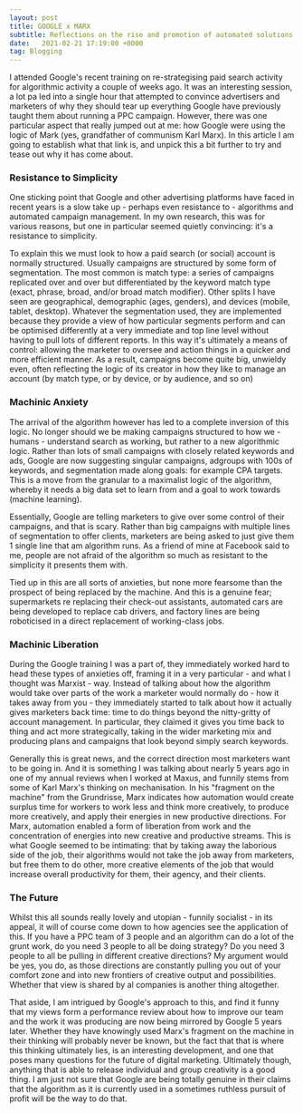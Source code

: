 ```yaml
---
layout: post
title: GOOGLE x MARX
subtitle: Reflections on the rise and promotion of automated solutions within the Google Ads platform.
date:   2021-02-21 17:19:00 +0000
tag: Blogging
---
```


I attended Google's recent training on re-strategising paid search activity for algorithmic  activity a couple of weeks ago. It was an interesting session, a lot pa led into a single hour that attempted to convince advertisers and marketers of why they should tear up everything Google have previously taught them about running a PPC campaign. However, there was one particular aspect that really jumped out at me: how Google were using the logic of Mark (yes, grandfather of communism Karl Marx). In this article I am going to establish what that link is, and unpick this a bit further to try and tease out why it has come about.

### Resistance to Simplicity

One sticking point that Google and other advertising platforms have faced in recent years is a slow take up - perhaps even resistance to - algorithms and automated campaign management. In my own research, this was for various reasons, but one in particular seemed quietly convincing: it's a resistance to simplicity.

To explain this we must look to how a paid search (or social) account is normally structured. Usually campaigns are structured by some form of segmentation. The most common is match type: a series of campaigns replicated over and over but differentiated by the keyword match type (exact, phrase, broad, and/or broad match modifier). Other splits I have seen are geographical, demographic (ages, genders), and devices (mobile, tablet, desktop). Whatever the segmentation used, they are implemented because they provide a view of how particular segments perform and can be optimised differently at a very immediate and top line level without having to pull lots of different reports. In this way it's ultimately a means of control: allowing the marketer to oversee and action things in a quicker and more efficient manner. As a result, campaigns become quite big, unwieldy even, often reflecting the logic of its creator in how they like to manage an account (by match type, or by device, or by audience, and so on)

### Machinic Anxiety

The arrival of the algorithm however has led to a complete inversion of this logic. No longer should we be making campaigns structured to how we - humans - understand search as working, but rather to a new algorithmic logic. Rather than lots of small campaigns with closely related keywords and ads, Google are now suggesting singular campaigns, adgroups with 100s of keywords, and segmentation made along goals: for example CPA targets. This is a move from the granular to a maximalist logic of the algorithm, whereby it needs a big data set to learn from and a goal to work towards (machine learning).

Essentially, Google are telling marketers to give over some control of their campaigns, and that is scary. Rather than big campaigns with multiple lines of segmentation to offer clients, marketers are being asked to just give them 1 single line that am algorithm runs. As a friend of mine at Facebook said to me, people are not afraid of the algorithm so much as resistant to the simplicity it presents them with.

Tied up in this are all sorts of anxieties, but none more fearsome than the prospect of being replaced by the machine. And this is a genuine fear; supermarkets re replacing their check-out assistants, automated cars are being developed to replace cab drivers, and factory lines are being roboticised in a direct replacement of working-class jobs.

### Machinic Liberation

During the Google training I was a part of, they immediately worked hard to head these types of anxieties off, framing it in a very particular - and what I thought was Marxist - way. Instead of talking about how the algorithm would take over parts of the work a marketer would normally do - how it takes away from you - they immediately started to talk about how it actually gives marketers back time: time to do things beyond the nitty-gritty of account management. In particular, they claimed it gives you time back to thing and act more strategically, taking in the wider marketing mix and producing plans and campaigns that look beyond simply search keywords.

Generally this is great news, and the correct direction most marketers want to be going in. And it is something I was talking about nearly 5 years ago in one of my annual reviews when I worked at Maxus, and funnily stems from some of Karl Marx's thinking on mechanisation. In his "fragment on the machine" from the Grundrisse, Marx indicates how automation would create surplus time for workers to work less and think more creatively, to produce more creatively, and apply their energies in new productive directions. For Marx, automation enabled a form of liberation from work and the concentration of energies into new creative and productive streams. This is what Google seemed to be intimating: that by taking away the laborious side of the job, their algorithms would not take the job away from marketers, but free them to do other, more creative elements of the job that would increase overall productivity for them, their agency, and their clients.

### The Future

Whilst this all sounds really lovely and utopian - funnily socialist - in its appeal, it will of course come down to how agencies see the application of this. If you have a PPC team of 3 people and an algorithm can do a lot of the grunt work, do you need 3 people to all be doing strategy? Do you need 3 people to all be pulling in different creative directions? My argument would be yes, you do, as those directions are constantly pulling you out of your comfort zone and into new frontiers of creative output and possibilities. Whether that view is shared by al companies is another thing altogether.

That aside, I am intrigued by Google's approach to this, and find it funny that my views form a performance review about how to improve our team and the work it was producing are now being mirrored by Google 5 years later. Whether they have knowingly used Marx's fragment on the machine in their thinking will probably never be known, but the fact that that is where this thinking ultimately lies, is an interesting development, and one that poses many questions for the future of digital marketing. Ultimately though, anything that is able to release individual and group creativity is a good thing. I am just not sure that Google are being totally genuine in their claims that the algorithm as it is currently used in a sometimes ruthless pursuit of profit will be the way to do that. 
